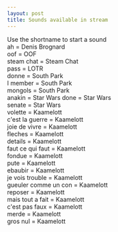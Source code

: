 ```yaml
---
layout: post
title: Sounds available in stream
---
```

Use the shortname to start a sound  
ah = Denis Brognard  
oof = OOF  
steam chat = Steam Chat  
pass = LOTR  
donne = South Park  
I member = South Park  
mongols = South Park  
anakin = Star Wars
done = Star Wars  
senate = Star Wars  
volette = Kaamelott  
c'est la guerre = Kaamelott  
joie de vivre = Kaamelott  
fleches = Kaamelott  
details = Kaamelott  
faut ce qui faut = Kaamelott  
fondue = Kaamelott  
pute = Kaamelott  
ebaubir = Kaamelott  
je vois trouble = Kaamelott  
gueuler comme un con = Kaamelott  
reposer = Kaamelott  
mais tout a fait = Kaamelott  
c'est pas faux = Kaamelott  
merde = Kaamelott  
gros nul = Kaamelott  
